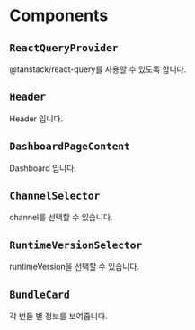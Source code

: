 # Components

## `ReactQueryProvider`

@tanstack/react-query를 사용할 수 있도록 합니다.

## `Header`
Header 입니다.

## `DashboardPageContent`
Dashboard 입니다.

## `ChannelSelector`
channel를 선택할 수 있습니다.

## `RuntimeVersionSelector`
runtimeVersion을 선택할 수 있습니다.

## `BundleCard`
각 번들 별 정보를 보여줍니다.
